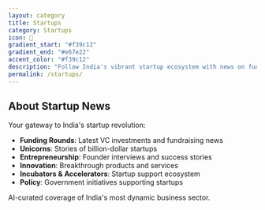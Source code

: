 ```yaml
---
layout: category
title: Startups
category: Startups
icon: 🚀
gradient_start: "#f39c12"
gradient_end: "#e67e22"
accent_color: "#f39c12"
description: "Follow India's vibrant startup ecosystem with news on funding, unicorns, entrepreneurship, and innovation. AI-curated startup stories updated daily."
permalink: /startups/
---
```


## About Startup News

Your gateway to India's startup revolution:

- **Funding Rounds**: Latest VC investments and fundraising news
- **Unicorns**: Stories of billion-dollar startups
- **Entrepreneurship**: Founder interviews and success stories
- **Innovation**: Breakthrough products and services
- **Incubators & Accelerators**: Startup support ecosystem
- **Policy**: Government initiatives supporting startups

AI-curated coverage of India's most dynamic business sector.
